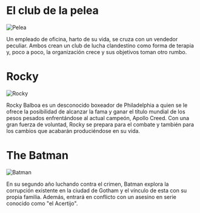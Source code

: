 # El club de la pelea

![Pelea](https://i0.wp.com/zoomf7.net/wp-content/uploads/2019/08/fight-club-1.jpg)

Un empleado de oficina, harto de su vida, se cruza con un vendedor peculiar. Ambos crean un club de lucha clandestino como forma de terapia y, poco a poco, la organización crece y sus objetivos toman otro rumbo.

# Rocky

![Rocky](https://suljosblog.com/suljos/wp-content/uploads/2020/05/224259ea8e49c8afe6bd5145259ba45b.jpg)

Rocky Balboa es un desconocido boxeador de Philadelphia a quien se le ofrece la posibilidad de alcanzar la fama y ganar el título mundial de los pesos pesados enfrentándose al actual campeón, Apollo Creed. Con una gran fuerza de voluntad, Rocky se prepara  para el combate y también para los cambios que acabarán produciéndose en su vida.

# The Batman

![Batman](https://c4.wallpaperflare.com/wallpaper/117/891/681/robert-pattinson-the-batman-2021-movies-artwork-batman-hd-wallpaper-preview.jpg)

En su segundo año luchando contra el crimen, Batman explora la corrupción existente en la ciudad de Gotham y el vínculo de esta con su propia familia. Además, entrará en conflicto con un asesino en serie conocido como "el Acertijo".